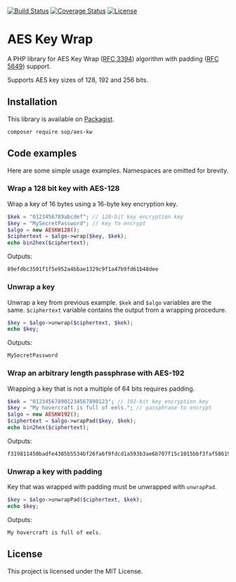 [![Build Status](https://travis-ci.org/sop/aes-kw.svg?branch=master)](https://travis-ci.org/sop/aes-kw)
[![Coverage Status](https://coveralls.io/repos/github/sop/aes-kw/badge.svg?branch=master)](https://coveralls.io/github/sop/aes-kw?branch=master)
[![License](https://poser.pugx.org/sop/aes-kw/license)](https://github.com/sop/aes-kw/blob/master/LICENSE)

# AES Key Wrap
A PHP library for AES Key Wrap
([RFC 3394](https://tools.ietf.org/html/rfc3394))
algorithm with padding
([RFC 5649](https://tools.ietf.org/html/rfc5649))
support.

Supports AES key sizes of 128, 192 and 256 bits.

## Installation
This library is available on
[Packagist](https://packagist.org/packages/sop/aes-kw).

    composer require sop/aes-kw

## Code examples
Here are some simple usage examples. Namespaces are omitted for brevity.

### Wrap a 128 bit key with AES-128
Wrap a key of 16 bytes using a 16-byte key encryption key.

```php
$kek = "0123456789abcdef"; // 128-bit key encryption key
$key = "MySecretPassword"; // key to encrypt
$algo = new AESKW128();
$ciphertext = $algo->wrap($key, $kek);
echo bin2hex($ciphertext);
```

Outputs:

    89efdbc3501f1f5e952a4bbae1329c9f1a47b9fd61b48dee

### Unwrap a key
Unwrap a key from previous example. `$kek` and `$algo` variables are the same.
`$ciphertext` variable contains the output from a wrapping procedure.

```php
$key = $algo->unwrap($ciphertext, $kek);
echo $key;
```

Outputs:

    MySecretPassword

### Wrap an arbitrary length passphrase with AES-192
Wrapping a key that is not a multiple of 64 bits requires padding.

```php
$kek = "012345678901234567890123"; // 192-bit key encryption key
$key = "My hovercraft is full of eels."; // passphrase to encrypt
$algo = new AESKW192();
$ciphertext = $algo->wrapPad($key, $kek);
echo bin2hex($ciphertext);
```

Outputs:

    f319811450badfe4385b5534bf26fa6f9fdcd1a593b3ae6b707f15c1015bbf3faf58619818bd8784

### Unwrap a key with padding
Key that was wrapped with padding must be unwrapped with `unwrapPad`.

```php
$key = $algo->unwrapPad($ciphertext, $kek);
echo $key;
```

Outputs:

    My hovercraft is full of eels.

## License
This project is licensed under the MIT License.
